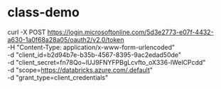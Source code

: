 # class-demo
curl -X POST https://login.microsoftonline.com/5d3e2773-e07f-4432-a630-1a0f68a28a05/oauth2/v2.0/token \
     -H "Content-Type: application/x-www-form-urlencoded" \
     -d "client_id=b2d94b7e-b35b-4567-8395-9ac2edad50de" \
     -d "client_secret=fn78Qo~lUJ9FNYFPBgLcvfto_oX336-lWelCPcdd" \
     -d "scope=https://databricks.azure.com/.default" \
     -d "grant_type=client_credentials"
